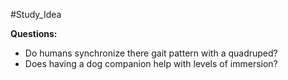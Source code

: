 #Study_Idea

**Questions:** 
- Do humans synchronize there gait pattern with a quadruped?
- Does having a dog companion help with levels of immersion?
